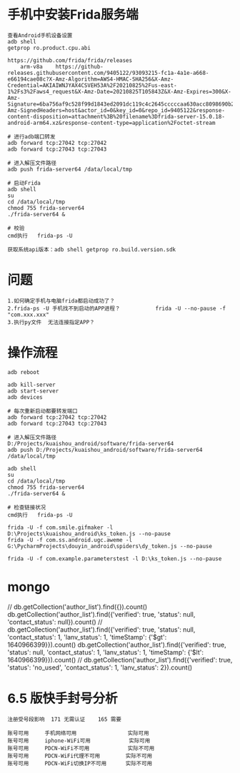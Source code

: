# 手机中安装Frida服务端
    查看Android手机设备设置
    adb shell
    getprop ro.product.cpu.abi
    
    https://github.com/frida/frida/releases
        arm-v8a    https://github-releases.githubusercontent.com/9405122/93093215-fc1a-4a1e-a668-e66194cae08c?X-Amz-Algorithm=AWS4-HMAC-SHA256&X-Amz-Credential=AKIAIWNJYAX4CSVEH53A%2F20210825%2Fus-east-1%2Fs3%2Faws4_request&X-Amz-Date=20210825T105843Z&X-Amz-Expires=300&X-Amz-Signature=6ba756af9c528f99d1843ed2091dc119c4c2645cccccaa630acc8098690b2a84&X-Amz-SignedHeaders=host&actor_id=0&key_id=0&repo_id=9405122&response-content-disposition=attachment%3B%20filename%3Dfrida-server-15.0.18-android-arm64.xz&response-content-type=application%2Foctet-stream
    
    # 进行adb端口转发
    adb forward tcp:27042 tcp:27042
    adb forward tcp:27043 tcp:27043
    
    # 进入解压文件路径
    adb push frida-server64 /data/local/tmp
    
    # 启动Frida
    adb shell
    su
    cd /data/local/tmp
    chmod 755 frida-server64
    ./frida-server64 &
    
    # 校验
    cmd执行   frida-ps -U
    
    获取系统api版本：adb shell getprop ro.build.version.sdk


# 问题
    1.如何确定手机与电脑frida都启动成功了？
    2.frida-ps -U 手机找不到启动的APP进程？           frida -U --no-pause -f "com.xxx.xxx"
    3.执行py文件  无法连接指定APP？



# 操作流程
    adb reboot

    adb kill-server
    adb start-server
    adb devices

    # 每次重新启动都要转发端口
    adb forward tcp:27042 tcp:27042
    adb forward tcp:27043 tcp:27043

    # 进入解压文件路径
    D:/Projects/kuaishou_android/software/frida-server64
    adb push D:/Projects/kuaishou_android/software/frida-server64 /data/local/tmp

    adb shell
    su
    cd /data/local/tmp
    chmod 755 frida-server64
    ./frida-server64 &

    # 检查链接状况
    cmd执行   frida-ps -U

    frida -U -f com.smile.gifmaker -l D:\Projects\kuaishou_android\ks_token.js --no-pause
    frida -U -f com.ss.android.ugc.aweme -l G:\PycharmProjects\douyin_android\spiders\dy_token.js --no-pause
    
    frida -U -f com.example.parameterstest -l D:\ks_token.js --no-pause


# mongo
// db.getCollection('author_list').find({}).count()
db.getCollection('author_list').find({'verified': true, 'status': null, 'contact_status': null}).count()
// db.getCollection('author_list').find({'verified': true, 'status': null, 'contact_status': 1, 'lanv_status': 1, 'timeStamp': {'$gt': 1640966399}}).count()
db.getCollection('author_list').find({'verified': true, 'status': null, 'contact_status': 1, 'lanv_status': 1, 'timeStamp': {'$lt': 1640966399}}).count()
// db.getCollection('author_list').find({'verified': true, 'status': 'no_used', 'contact_status': 1, 'lanv_status': 2}).count()


#  6.5 版快手封号分析
    注册受号段影响  171 无需认证    165 需要

    账号可用     手机网络可用                实际可用
    账号可用     iphone-WiFi可用            实际可用
    账号可用     PDCN-WiFi不可用            实际不可用
    账号可用     PDCN-WiFi代理不可用        实际不可用
    账号可用     PDCN-WiFi切换IP不可用      实际不可用
